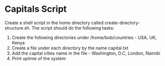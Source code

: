# Capitals Script

Create a shell script in the home directory called create-directory-structure.sh. The script should do the following tasks:


1. Create the following directories under /home/bob/countries - USA, UK, Kenya
2. Create a file under each directory by the name capital.txt
3. Add the capital cities name in the file - Washington, D.C, London, Nairobi
4. Print uptime of the system